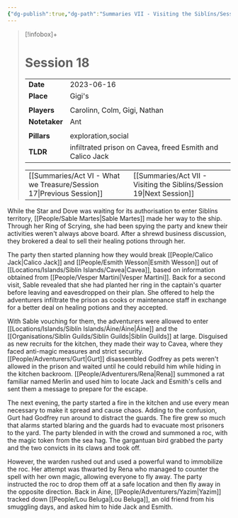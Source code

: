 ```yaml
---
{"dg-publish":true,"dg-path":"Summaries VII - Visiting the Siblíns/Session 18.md","permalink":"/summaries-vii-visiting-the-siblins/session-18/","tags":["session"]}
---
```


> [!infobox]+
> # Session 18
> 
> | | |
> | --- | --- |
> | **Date** | 2023-06-16 |
> | **Place** | Gigi's |
> | | | 
> | **Players** | Carolinn, Colm, Gigi, Nathan |
> | **Notetaker** | Ant |
> | | | 
> | **Pillars** | exploration,social | 
> | **TLDR** | infiltrated prison on Cavea, freed Esmith and Calico Jack |
> 
> | | |
> | --- | --- |
> | [[Summaries/Act VI - What we Treasure/Session 17\|Previous Session]] | [[Summaries/Act VII - Visiting the Siblíns/Session 19\|Next Session]] |

While the Star and Dove was waiting for its authorisation to enter Siblíns territory, [[People/Sable Martes\|Sable Martes]] made her way to the ship. Through her Ring of Scrying, she had been spying the party and knew their activities weren't always above board. After a shrewd business discussion, they brokered a deal to sell their healing potions through her. 

The party then started planning how they would break [[People/Calico Jack\|Calico Jack]] and [[People/Esmith Wesson\|Esmith Wesson]] out of [[Locations/Islands/Siblín Islands/Cavea\|Cavea]], based on information obtained from [[People/Vesper Martini\|Vesper Martini]]. Back for a second visit, Sable revealed that she had planted her ring in the captain's quarter before leaving and eavesdropped on their plan. She offered to help the adventurers infiltrate the prison as cooks or maintenance staff in exchange for a better deal on healing potions and they accepted.

With Sable vouching for them, the adventurers were allowed to enter [[Locations/Islands/Siblín Islands/Áine/Áine\|Áine]] and the [[Organisations/Siblín Guilds/Siblín Guilds\|Siblín Guilds]] at large. Disguised as new recruits for the kitchen, they made their way to Cavea, where they faced anti-magic measures and strict security. [[People/Adventurers/Gurt\|Gurt]] disassembled Godfrey as pets weren't allowed in the prison and waited until he could rebuild him while hiding in the kitchen backroom. [[People/Adventurers/Rena\|Rena]] summoned a rat familiar named Merlin and used him to locate Jack and Esmith's cells and sent them a message to prepare for the escape. 

The next evening, the party started a fire in the kitchen and use every mean necessary to make it spread and cause chaos. Adding to the confusion, Gurt had Godfrey run around to distract the guards. The fire grew so much that alarms started blaring and the guards had to evacuate most prisoners to the yard. The party blended in with the crowd and summoned a roc, with the magic token from the sea hag. The gargantuan bird grabbed the party and the two convicts in its claws and took off.

However, the warden rushed out and used a powerful wand to immobilize the roc. Her attempt was thwarted by Rena who managed to counter the spell with her own magic, allowing everyone to fly away. The party instructed the roc to drop them off at a safe location and then fly away in the opposite direction. Back in Áine, [[People/Adventurers/Yazim\|Yazim]] tracked down [[People/Lou Beluga\|Lou Beluga]], an old friend from his smuggling days, and asked him to hide Jack and Esmith. 